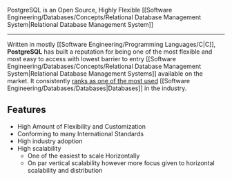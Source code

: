 PostgreSQL is an Open Source, Highly Flexible [[Software Engineering/Databases/Concepts/Relational Database Management System|Relational Database Management System]] 

----

Written in mostly [[Software Engineering/Programming Languages/C|C]], **PostgreSQL** has built a reputation for being one of the most flexible and most easy to access with lowest barrier to entry [[Software Engineering/Databases/Concepts/Relational Database Management System|Relational Database Management Systems]] available on the market. It consistently [ranks as one of the most used](https://survey.stackoverflow.co/2023/#section-most-popular-technologies-databases) [[Software Engineering/Databases/Databases|Databases]] in the industry.

## Features

- High Amount of Flexibility and Customization
- Conforming to many International Standards
- High industry adoption
- High scalability
	- One of the easiest to scale Horizontally
	- On par vertical scalability however more focus given to horizontal scalability and distribution
